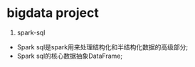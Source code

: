 # bigdata project

1. spark-sql

* Spark sql是spark用来处理结构化和半结构化数据的高级部分;
* Spark sql的核心数据抽象DataFrame;
